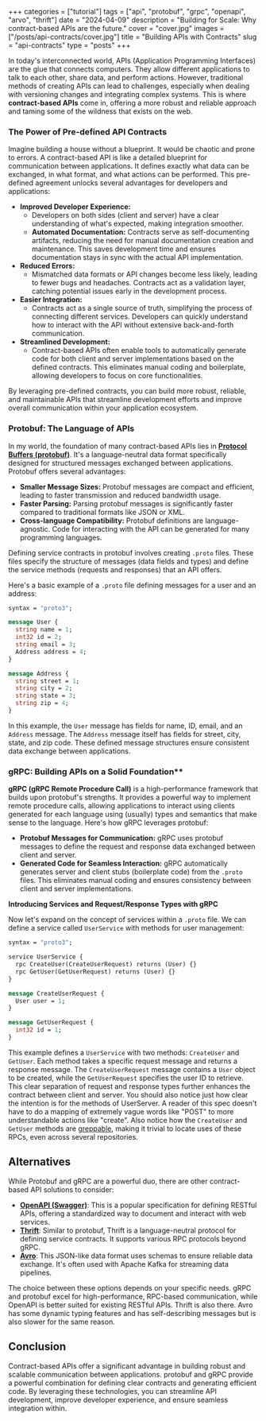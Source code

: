 +++
categories = ["tutorial"]
tags = ["api", "protobuf", "grpc", "openapi", "arvo", "thrift"]
date = "2024-04-09"
description = "Building for Scale: Why contract-based APIs are the future."
cover = "cover.jpg"
images = ["/posts/api-contracts/cover.jpg"]
title = "Building APIs with Contracts"
slug = "api-contracts"
type = "posts"
+++

In today's interconnected world, APIs (Application Programming Interfaces) are the glue that connects computers. They allow different applications to talk to each other, share data, and perform actions. However, traditional methods of creating APIs can lead to challenges, especially when dealing with versioning changes and integrating complex systems. This is where **contract-based APIs** come in, offering a more robust and reliable approach and taming some of the wildness that exists on the web.

### The Power of Pre-defined API Contracts

Imagine building a house without a blueprint. It would be chaotic and prone to errors. A contract-based API is like a detailed blueprint for communication between applications. It defines exactly what data can be exchanged, in what format, and what actions can be performed. This pre-defined agreement unlocks several advantages for developers and applications:

- **Improved Developer Experience:**
  - Developers on both sides (client and server) have a clear understanding of what's expected, making integration smoother.
  - **Automated Documentation:** Contracts serve as self-documenting artifacts, reducing the need for manual documentation creation and maintenance. This saves development time and ensures documentation stays in sync with the actual API implementation.
- **Reduced Errors:**
  - Mismatched data formats or API changes become less likely, leading to fewer bugs and headaches. Contracts act as a validation layer, catching potential issues early in the development process.
- **Easier Integration:**
  - Contracts act as a single source of truth, simplifying the process of connecting different services.  Developers can quickly understand how to interact with the API without extensive back-and-forth communication.
- **Streamlined Development:**
  - Contract-based APIs often enable tools to automatically generate code for both client and server implementations based on the defined contracts. This eliminates manual coding and boilerplate, allowing developers to focus on core functionalities.

By leveraging pre-defined contracts, you can build more robust, reliable, and maintainable APIs that streamline development efforts and improve overall communication within your application ecosystem. 

### Protobuf: The Language of APIs

In my world, the foundation of many contract-based APIs lies in [**Protocol Buffers (protobuf)**](https://protobuf.dev/). It's a language-neutral data format specifically designed for structured messages exchanged between applications. Protobuf offers several advantages:

* **Smaller Message Sizes:** Protobuf messages are compact and efficient, leading to faster transmission and reduced bandwidth usage.
* **Faster Parsing:** Parsing protobuf messages is significantly faster compared to traditional formats like JSON or XML.
* **Cross-language Compatibility:** Protobuf definitions are language-agnostic. Code for interacting with the API can be generated for many programming languages.

Defining service contracts in protobuf involves creating `.proto` files. These files specify the structure of messages (data fields and types) and define the service methods (requests and responses) that an API offers.

Here's a basic example of a `.proto` file defining messages for a user and an address:

```protobuf
syntax = "proto3";

message User {
  string name = 1;
  int32 id = 2;
  string email = 3;
  Address address = 4;
}

message Address {
  string street = 1;
  string city = 2;
  string state = 3;
  string zip = 4;
}
```

In this example, the `User` message has fields for name, ID, email, and an `Address` message. The `Address` message itself has fields for street, city, state, and zip code. These defined message structures ensure consistent data exchange between applications.

### gRPC: Building APIs on a Solid Foundation**

**gRPC (gRPC Remote Procedure Call)** is a high-performance framework that builds upon protobuf's strengths. It provides a powerful way to implement remote procedure calls, allowing applications to interact using clients generated for each language using (usually) types and semantics that make sense to the language. Here's how gRPC leverages protobuf:

* **Protobuf Messages for Communication:** gRPC uses protobuf messages to define the request and response data exchanged between client and server.
* **Generated Code for Seamless Interaction:** gRPC automatically generates server and client stubs (boilerplate code) from the `.proto` files. This eliminates manual coding and ensures consistency between client and server implementations.

**Introducing Services and Request/Response Types with gRPC**

Now let's expand on the concept of services within a `.proto` file. We can define a service called `UserService` with methods for user management:

```protobuf
syntax = "proto3";

service UserService {
  rpc CreateUser(CreateUserRequest) returns (User) {}
  rpc GetUser(GetUserRequest) returns (User) {}
}

message CreateUserRequest {
  User user = 1;
}

message GetUserRequest {
  int32 id = 1;
}
```

This example defines a `UserService` with two methods: `CreateUser` and `GetUser`. Each method takes a specific request message and returns a response message. The `CreateUserRequest` message contains a `User` object to be created, while the `GetUserRequest` specifies the user ID to retrieve. This clear separation of request and response types further enhances the contract between client and server. You should also notice just how clear the intention is for the methods of UserServer. A reader of this spec doesn't have to do a mapping of extremely vague words like "POST" to more understandable actions like "create". Also notice how the `CreateUser` and `GetUser` methods are [greppable](https://en.wiktionary.org/wiki/greppable), making it trivial to locate uses of these RPCs, even across several repositories.

## Alternatives
While Protobuf and gRPC are a powerful duo, there are other contract-based API solutions to consider:

- [**OpenAPI (Swagger)**](https://www.openapis.org/): This is a popular specification for defining RESTful APIs, offering a standardized way to document and interact with web services.
- [**Thrift**](https://thrift.apache.org/): Similar to protobuf, Thrift is a language-neutral protocol for defining service contracts. It supports various RPC protocols beyond gRPC.
- [**Avro**](https://avro.apache.org/): This JSON-like data format uses schemas to ensure reliable data exchange. It's often used with Apache Kafka for streaming data pipelines.

The choice between these options depends on your specific needs. gRPC and protobuf excel for high-performance, RPC-based communication, while OpenAPI is better suited for existing RESTful APIs. Thrift is also there. Avro has some dynamic typing features and has self-describing messages but is also slower for the same reason.

## Conclusion

Contract-based APIs offer a significant advantage in building robust and scalable communication between applications. protobuf and gRPC provide a powerful combination for defining clear contracts and generating efficient code. By leveraging these technologies, you can streamline API development, improve developer experience, and ensure seamless integration within.

